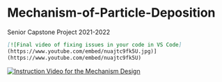 # Mechanism-of-Particle-Deposition
Senior Capstone Project 2021-2022

```markdown
[![Final video of fixing issues in your code in VS Code]
(https://www.youtube.com/embed/nuajtc9fk5U.jpg)]
(https://www.youtube.com/embed/nuajtc9fk5U)
```



[![Instruction Video for the Mechanism Design](https://www.youtube.com/embed/nuajtc9fk5U.jpg)](https://www.youtube.com/embed/nuajtc9fk5U)
